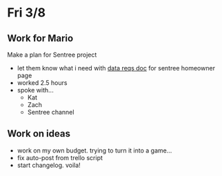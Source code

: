# Fri 3/8

## Work for Mario

Make a plan for Sentree project

- let them know what i need with [data reqs doc](./data-reqs-sentree.md) for sentree homeowner page
- worked 2.5 hours
- spoke with...
  - Kat
  - Zach
  - Sentree channel

## Work on ideas

- work on my own budget. trying to turn it into a game...
- fix auto-post from trello script
- start changelog. voila!
